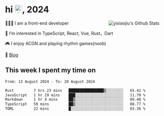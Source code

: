 <h1> hi <img src="https://raw.githubusercontent.com/blackcater/blackcater/main/images/Hi.gif" height="24" />, 2024 </h1>

<img align="right" src="https://bad-apple-github-readme.vercel.app/api?show_icons=true&hide_title=true&hide_rank=true&count_private=true&show_bg=1&username=yixiaojiu" alt="yixiaojiu's Github Stats"/>

🧑🏻‍💻 I am a front-end developer

👀 I’m interested in TypeScript, React, Vue, Rust，Dart

🎮 I enjoy ACGN and playing rhythm games(noob)

📝 [Blog](https://note.yixiaojiu.top)

## This week I spent my time on

<!--START_SECTION:waka-->

```txt
From: 13 August 2024 - To: 20 August 2024

Rust         7 hrs 23 mins   ████████████████▒░░░░░░░░   65.42 %
JavaScript   1 hr 19 mins    ███░░░░░░░░░░░░░░░░░░░░░░   11.70 %
Markdown     1 hr 4 mins     ██▒░░░░░░░░░░░░░░░░░░░░░░   09.48 %
TypeScript   59 mins         ██▒░░░░░░░░░░░░░░░░░░░░░░   08.77 %
TOML         22 mins         █░░░░░░░░░░░░░░░░░░░░░░░░   03.36 %
```

<!--END_SECTION:waka-->
